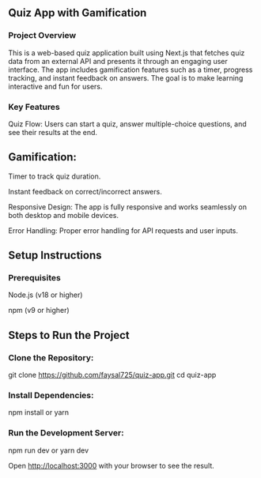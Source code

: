 ## Quiz App with Gamification
### Project Overview
This is a web-based quiz application built using Next.js that fetches quiz data from an external API and presents it through an engaging user interface. The app includes gamification features such as a timer, progress tracking, and instant feedback on answers. The goal is to make learning interactive and fun for users.

### Key Features
Quiz Flow: Users can start a quiz, answer multiple-choice questions, and see their results at the end.

## Gamification:

Timer to track quiz duration.

Instant feedback on correct/incorrect answers.

Responsive Design: The app is fully responsive and works seamlessly on both desktop and mobile devices.

Error Handling: Proper error handling for API requests and user inputs.

## Setup Instructions
### Prerequisites
Node.js (v18 or higher)

npm (v9 or higher)

## Steps to Run the Project

### Clone the Repository:

git clone https://github.com/faysal725/quiz-app.git
cd quiz-app

### Install Dependencies:

npm install
or
yarn

### Run the Development Server:

npm run dev
or
yarn dev

Open [http://localhost:3000](http://localhost:3000) with your browser to see the result.
